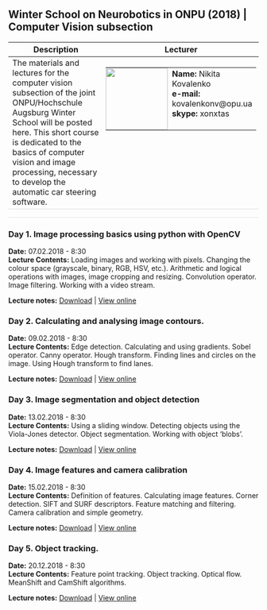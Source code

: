## Winter School on Neurobotics in ONPU (2018) | Computer Vision subsection
<table>
  <thead>
    <tr>
      <th>Description</th>
      <th>Lecturer</th>
    </tr>
  </thead>
  <tbody>
    <tr>
      <td style="vertical-align:top" width="60%">The materials and lectures for the computer vision subsection of the joint ONPU/Hochschule Augsburg Winter School will be posted here. This short course is dedicated to the basics of computer vision and image processing, necessary to develop the automatic car steering software.</td>
      <td style="vertical-align:top; padding:5px">       
        <table style="border:none; cellspacing=0; cellpadding=0; border-collapse: collapse;">
          <tr style="border:none; vertical-align:top;">
            <td style="border:none; padding:0">
            <img src="https://dl.dropboxusercontent.com/s/w45zcpfr75mhjaa/2017-09-08_14.17.48_small.jpg" height="125px">
            </td>
            <td style="vertical-align:top; border: none">
              <strong>Name:</strong> Nikita Kovalenko<br />
              <strong>e-mail:</strong> kovalenkonv@opu.ua<br />
              <strong>skype:</strong> xonxtas
            </td>
          </tr>
        </table>
      </td>
    </tr>
  </tbody>
</table>

<hr style="border-top: 1px solid #e1e4e8; height:0">

<span style="display:none">ignore this line</span>
### Day 1. Image processing basics using python with OpenCV
**Date:** 07.02.2018 - 8:30<br />
**Lecture Contents:**
Loading images and working with pixels. Changing the colour space (grayscale, binary, RGB, HSV, etc.). Arithmetic and logical operations with images, image cropping and resizing. Convolution operator. Image filtering. Working with a video stream.

**Lecture notes:** [Download](https://github.com/Xonxt/ws-onpu-2018/tree/master/Notebooks/Day_01) | [View online](http://nbviewer.jupyter.org/urls/dl.dropboxusercontent.com/s/6by8n22jqk2lyrn/Day_1_Image_processing_basics.ipynb)
### Day 2. Calculating and analysing image contours.
**Date:** 09.02.2018 - 8:30<br />
**Lecture Contents:**
Edge detection. Calculating and using gradients. Sobel operator. Canny operator. Hough transform. Finding lines and circles on the image. Using Hough transform to find lanes.

**Lecture notes:** [Download](https://github.com/Xonxt/ws-onpu-2018/tree/master/Notebooks/Day_02) | [View online](http://nbviewer.jupyter.org/urls/dl.dropboxusercontent.com/s/kivwkdkla5csin2/Day_02_Image_contours.ipynb)
### Day 3. Image segmentation and object detection
**Date:** 13.02.2018 - 8:30<br />
**Lecture Contents:**
Using a sliding window. Detecting objects using the Viola-Jones detector. Object segmentation. Working with object ‘blobs’.

**Lecture notes:** [Download](https://github.com/Xonxt/ws-onpu-2018/tree/master/Notebooks/Day_03) | [View online](http://nbviewer.jupyter.org/urls/dl.dropboxusercontent.com/s/lc1rtnx13ig5kik/Day_03_Image_segmentation_and_object_detection.ipynb)
### Day 4. Image features and camera calibration
**Date:** 15.02.2018 - 8:30<br />
**Lecture Contents:**
Definition of features. Calculating image features. Corner detection. SIFT and SURF descriptors. Feature matching and filtering. Camera calibration and simple geometry.

**Lecture notes:** [Download](https://github.com/Xonxt/ws-onpu-2018/tree/master/Notebooks/Day_04) | [View online](http://nbviewer.jupyter.org/urls/dl.dropboxusercontent.com/s/vph6f2th6tf642q/Day_04_Image_features_matching_and_camera_calibration.ipynb)
### Day 5. Object tracking.
**Date:** 20.12.2018 - 8:30<br />
**Lecture Contents:**
Feature point tracking. Object tracking. Optical flow. MeanShift and CamShift algorithms.

**Lecture notes:** [Download](https://github.com/Xonxt/ws-onpu-2018/tree/master/Notebooks/Day_05) | [View online](http://nbviewer.jupyter.org/urls/dl.dropboxusercontent.com/s/n54swuace2nw8kw/Day_05_Object_tracking.ipynb)



<style>
  .markdown-body table {
    margin-bottom: 0;
  }
  .markdown-body th, td {
    border-bottom: 1px solid #ddd;
  }
</style>
